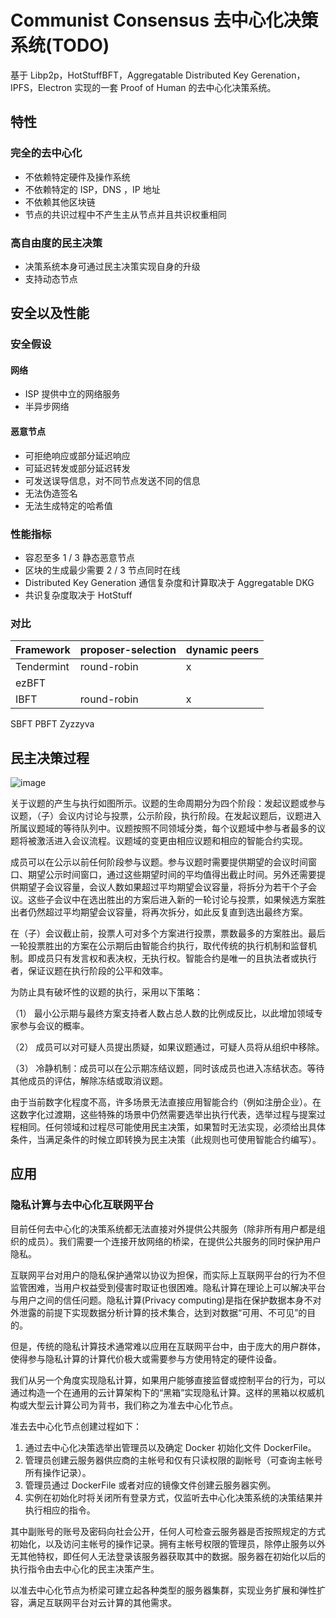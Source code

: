 # Communist Consensus 去中心化决策系统(TODO)

基于 Libp2p，HotStuffBFT，Aggregatable Distributed Key Gerenation，IPFS，Electron 实现的一套 Proof of Human 的去中心化决策系统。

## 特性

### 完全的去中心化

* 不依赖特定硬件及操作系统
* 不依赖特定的 ISP，DNS ，IP 地址
* 不依赖其他区块链
* 节点的共识过程中不产生主从节点并且共识权重相同

### 高自由度的民主决策

* 决策系统本身可通过民主决策实现自身的升级
* 支持动态节点

## 安全以及性能

### 安全假设

#### 网络
* ISP 提供中立的网络服务
* 半异步网络

#### 恶意节点

* 可拒绝响应或部分延迟响应
* 可延迟转发或部分延迟转发
* 可发送误导信息，对不同节点发送不同的信息
* 无法伪造签名
* 无法生成特定的哈希值

### 性能指标

* 容忍至多 1 / 3 静态恶意节点
* 区块的生成最少需要 2 / 3 节点同时在线
* Distributed Key Generation 通信复杂度和计算取决于 Aggregatable DKG
* 共识复杂度取决于 HotStuff

### 对比
|Framework|proposer-selection|dynamic peers|
|---|---|---|
|Tendermint|round-robin|x|
|ezBFT|
|IBFT|round-robin|x|
SBFT
PBFT
Zyzzyva

## 民主决策过程
![image](https://user-images.githubusercontent.com/11901882/185021696-b48ccff1-3b28-48cc-ac47-2377bf8e7476.png)

关于议题的产生与执行如图所示。议题的生命周期分为四个阶段：发起议题或参与议题，（子）会议内讨论与投票，公示阶段，执行阶段。在发起议题后，议题进入所属议题域的等待队列中。议题按照不同领域分类，每个议题域中参与者最多的议题将被激活进入会议流程。议题域的变更由相应议题和相应的智能合约实现。

成员可以在公示以前任何阶段参与议题。参与议题时需要提供期望的会议时间窗口、期望公示时间窗口，通过这些期望时间的平均值得出截止时间。另外还需要提供期望子会议容量，会议人数如果超过平均期望会议容量，将拆分为若干个子会议。这些子会议中在选出胜出的方案后进入新的一轮讨论与投票，如果候选方案胜出者仍然超过平均期望会议容量，将再次拆分，如此反复直到选出最终方案。

在（子）会议截止前，投票人可对多个方案进行投票，票数最多的方案胜出。最后一轮投票胜出的方案在公示期后由智能合约执行，取代传统的执行机制和监督机制。即成员只有发言权和表决权，无执行权。智能合约是唯一的且执法者或执行者，保证议题在执行阶段的公平和效率。

为防止具有破坏性的议题的执行，采用以下策略：

（1） 最小公示期与最终方案支持者人数占总人数的比例成反比，以此增加领域专家参与会议的概率。

（2） 成员可以对可疑人员提出质疑，如果议题通过，可疑人员将从组织中移除。

（3） 冷静机制：成员可以在公示期冻结议题，同时该成员也进入冻结状态。等待其他成员的评估，解除冻结或取消议题。

由于当前数字化程度不高，许多场景无法直接应用智能合约（例如注册企业）。在这数字化过渡期，这些特殊的场景中仍然需要选举出执行代表，选举过程与提案过程相同。任何领域和过程尽可能使用民主决策，如果暂时无法实现，必须给出具体条件，当满足条件的时候立即转换为民主决策（此规则也可使用智能合约编写）。

## 应用

### 隐私计算与去中心化互联网平台

目前任何去中心化的决策系统都无法直接对外提供公共服务（除非所有用户都是组织的成员）。我们需要一个连接开放网络的桥梁，在提供公共服务的同时保护用户隐私。

互联网平台对用户的隐私保护通常以协议为担保，而实际上互联网平台的行为不但监管困难，当用户权益受到侵害时取证也很困难。隐私计算在理论上可以解决平台与用户之间的信任问题。隐私计算(Privacy computing)是指在保护数据本身不对外泄露的前提下实现数据分析计算的技术集合，达到对数据“可用、不可见”的目的。

但是，传统的隐私计算技术通常难以应用在互联网平台中，由于庞大的用户群体，使得参与隐私计算的计算代价极大或需要参与方使用特定的硬件设备。

我们从另一个角度实现隐私计算，如果用户能够直接监督或控制平台的行为，可以通过构造一个在通用的云计算架构下的“黑箱”实现隐私计算。这样的黑箱以权威机构或大型云计算公司为背书，我们称之为准去中心化节点。

准去去中心化节点创建过程如下：

1. 通过去中心化决策选举出管理员以及确定 Docker 初始化文件 DockerFile。
2. 管理员创建云服务器供应商的主帐号和仅有只读权限的副帐号（可查询主帐号所有操作记录）。
3. 管理员通过 DockerFile 或者对应的镜像文件创建云服务器实例。
4. 实例在初始化时将关闭所有登录方式，仅监听去中心化决策系统的决策结果并执行相应的指令。

其中副账号的账号及密码向社会公开，任何人可检查云服务器是否按照规定的方式初始化，以及访问主帐号的操作记录。拥有主帐号权限的管理员，除停止服务以外无其他特权，即任何人无法登录该服务器获取其中的数据。服务器在初始化以后的执行指令由去中心化的民主决策产生。

以准去中心化节点为桥梁可建立起各种类型的服务器集群，实现业务扩展和弹性扩容，满足互联网平台对云计算的其他需求。

